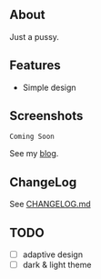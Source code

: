 ## About
Just a pussy.

## Features
- Simple design

## Screenshots
`Coming Soon`

See my [blog](https://blog.iiiypuk.me).

## ChangeLog
See [CHANGELOG.md](CHANGELOG.md)

## TODO
- [ ] adaptive design
- [ ] dark & light theme
